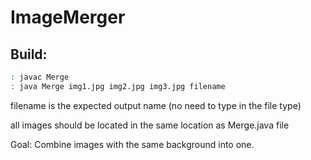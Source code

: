 # ImageMerger

## Build:
```sh
: javac Merge
: java Merge img1.jpg img2.jpg img3.jpg filename
```
filename is the expected output name (no need to type in the file type)

all images should be located in the same location as Merge.java file

Goal: Combine images with the same background into one.
